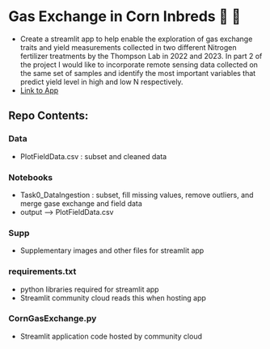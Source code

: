 # Gas Exchange in Corn Inbreds :corn: :dash:
 - Create a streamlit app to help enable the exploration of gas exchange traits and yield measurements collected in two different Nitrogen fertilizer treatments by the Thompson Lab in 2022 and 2023. In part 2 of the project I would like to incorporate remote sensing data collected on the same set of samples and identify the most important variables that predict yield level in high and low N respectively.
 - [Link to App](https://project-afeud7bdkfvtxsd4p2cbsm.streamlit.app/)

## Repo Contents:
### Data
 - PlotFieldData.csv : subset and cleaned data

### Notebooks
 - Task0_DataIngestion : subset, fill missing values, remove outliers, and merge gase exchange and field data
  - output --> PlotFieldData.csv

### Supp
 - Supplementary images and other files for streamlit app

### requirements.txt
 - python libraries required for streamlit app
 - Streamlit community cloud reads this when hosting app

### CornGasExchange.py
 - Streamlit application code hosted by community cloud
